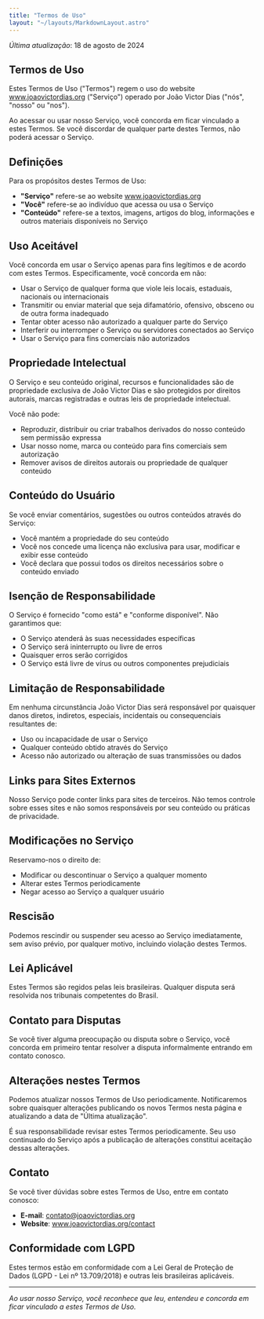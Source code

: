 ```yaml
---
title: "Termos de Uso"
layout: "~/layouts/MarkdownLayout.astro"
---
```


_Última atualização_: 18 de agosto de 2024

## Termos de Uso

Estes Termos de Uso ("Termos") regem o uso do website www.joaovictordias.org ("Serviço") operado por João Victor Dias ("nós", "nosso" ou "nos").

Ao acessar ou usar nosso Serviço, você concorda em ficar vinculado a estes Termos. Se você discordar de qualquer parte destes Termos, não poderá acessar o Serviço.

## Definições

Para os propósitos destes Termos de Uso:

- **"Serviço"** refere-se ao website www.joaovictordias.org
- **"Você"** refere-se ao indivíduo que acessa ou usa o Serviço
- **"Conteúdo"** refere-se a textos, imagens, artigos do blog, informações e outros materiais disponíveis no Serviço

## Uso Aceitável

Você concorda em usar o Serviço apenas para fins legítimos e de acordo com estes Termos. Especificamente, você concorda em não:

- Usar o Serviço de qualquer forma que viole leis locais, estaduais, nacionais ou internacionais
- Transmitir ou enviar material que seja difamatório, ofensivo, obsceno ou de outra forma inadequado
- Tentar obter acesso não autorizado a qualquer parte do Serviço
- Interferir ou interromper o Serviço ou servidores conectados ao Serviço
- Usar o Serviço para fins comerciais não autorizados

## Propriedade Intelectual

O Serviço e seu conteúdo original, recursos e funcionalidades são de propriedade exclusiva de João Victor Dias e são protegidos por direitos autorais, marcas registradas e outras leis de propriedade intelectual.

Você não pode:

- Reproduzir, distribuir ou criar trabalhos derivados do nosso conteúdo sem permissão expressa
- Usar nosso nome, marca ou conteúdo para fins comerciais sem autorização
- Remover avisos de direitos autorais ou propriedade de qualquer conteúdo

## Conteúdo do Usuário

Se você enviar comentários, sugestões ou outros conteúdos através do Serviço:

- Você mantém a propriedade do seu conteúdo
- Você nos concede uma licença não exclusiva para usar, modificar e exibir esse conteúdo
- Você declara que possui todos os direitos necessários sobre o conteúdo enviado

## Isenção de Responsabilidade

O Serviço é fornecido "como está" e "conforme disponível". Não garantimos que:

- O Serviço atenderá às suas necessidades específicas
- O Serviço será ininterrupto ou livre de erros
- Quaisquer erros serão corrigidos
- O Serviço está livre de vírus ou outros componentes prejudiciais

## Limitação de Responsabilidade

Em nenhuma circunstância João Victor Dias será responsável por quaisquer danos diretos, indiretos, especiais, incidentais ou consequenciais resultantes de:

- Uso ou incapacidade de usar o Serviço
- Qualquer conteúdo obtido através do Serviço
- Acesso não autorizado ou alteração de suas transmissões ou dados

## Links para Sites Externos

Nosso Serviço pode conter links para sites de terceiros. Não temos controle sobre esses sites e não somos responsáveis por seu conteúdo ou práticas de privacidade.

## Modificações no Serviço

Reservamo-nos o direito de:

- Modificar ou descontinuar o Serviço a qualquer momento
- Alterar estes Termos periodicamente
- Negar acesso ao Serviço a qualquer usuário

## Rescisão

Podemos rescindir ou suspender seu acesso ao Serviço imediatamente, sem aviso prévio, por qualquer motivo, incluindo violação destes Termos.

## Lei Aplicável

Estes Termos são regidos pelas leis brasileiras. Qualquer disputa será resolvida nos tribunais competentes do Brasil.

## Contato para Disputas

Se você tiver alguma preocupação ou disputa sobre o Serviço, você concorda em primeiro tentar resolver a disputa informalmente entrando em contato conosco.

## Alterações nestes Termos

Podemos atualizar nossos Termos de Uso periodicamente. Notificaremos sobre quaisquer alterações publicando os novos Termos nesta página e atualizando a data de "Última atualização".

É sua responsabilidade revisar estes Termos periodicamente. Seu uso continuado do Serviço após a publicação de alterações constitui aceitação dessas alterações.

## Contato

Se você tiver dúvidas sobre estes Termos de Uso, entre em contato conosco:

- **E-mail**: contato@joaovictordias.org
- **Website**: www.joaovictordias.org/contact

## Conformidade com LGPD

Estes termos estão em conformidade com a Lei Geral de Proteção de Dados (LGPD - Lei nº 13.709/2018) e outras leis brasileiras aplicáveis.

---

_Ao usar nosso Serviço, você reconhece que leu, entendeu e concorda em ficar vinculado a estes Termos de Uso._
